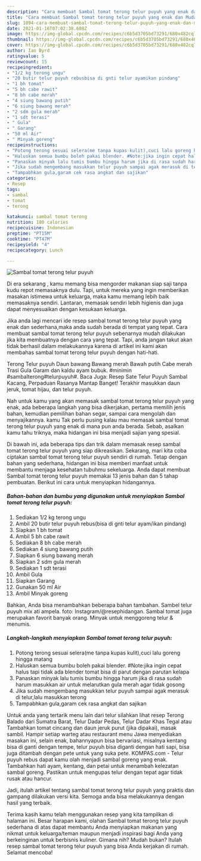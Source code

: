 ```yaml
---
description: "Cara membuat Sambal tomat terong telur puyuh yang enak dan Mudah Dibuat"
title: "Cara membuat Sambal tomat terong telur puyuh yang enak dan Mudah Dibuat"
slug: 1094-cara-membuat-sambal-tomat-terong-telur-puyuh-yang-enak-dan-mudah-dibuat
date: 2021-01-16T07:02:38.608Z
image: https://img-global.cpcdn.com/recipes/c6b5d3705bd73291/680x482cq70/sambal-tomat-terong-telur-puyuh-foto-resep-utama.jpg
thumbnail: https://img-global.cpcdn.com/recipes/c6b5d3705bd73291/680x482cq70/sambal-tomat-terong-telur-puyuh-foto-resep-utama.jpg
cover: https://img-global.cpcdn.com/recipes/c6b5d3705bd73291/680x482cq70/sambal-tomat-terong-telur-puyuh-foto-resep-utama.jpg
author: Ian Byrd
ratingvalue: 5
reviewcount: 15
recipeingredient:
- "1/2 kg terong ungu"
- "20 butir telur puyuh rebusbisa di gnti telur ayamikan pindang"
- "1 bh tomat"
- "5 bh cabe rawit"
- "8 bh cabe merah"
- "4 siung bawang putih"
- "6 siung bawang merah"
- "2 sdm gula merah"
- "1 sdt terasi"
- " Gula"
- " Garang"
- "50 ml Air"
- " Minyak goreng"
recipeinstructions:
- "Potong terong sesuai selera(me tanpa kupas kulit),cuci lalu goreng hingga matang"
- "Haluskan semua bumbu boleh pakai blender. #Note:jika ingin cepat halus tapi tidak ada blender tomat bisa di parut dengan parutan kelapa"
- "Panaskan minyak lalu tumis bumbu hingga harum jika di rasa sudah harum masukkan air untuk melarutkan gula merah agar tidak gosong"
- "Jika sudah mengembang masukkan telur puyuh sampai agak merasuk di telur,lalu masukkan terong"
- "Tampabhkan gula,garam cek rasa angkat dan sajikan"
categories:
- Resep
tags:
- sambal
- tomat
- terong

katakunci: sambal tomat terong 
nutrition: 180 calories
recipecuisine: Indonesian
preptime: "PT15M"
cooktime: "PT47M"
recipeyield: "4"
recipecategory: Lunch

---
```



![Sambal tomat terong telur puyuh](https://img-global.cpcdn.com/recipes/c6b5d3705bd73291/680x482cq70/sambal-tomat-terong-telur-puyuh-foto-resep-utama.jpg)

Di era  sekarang , kamu memang bisa mengorder makanan siap saji tanpa kudu repot memasaknya dulu. Tapi, untuk mereka yang ingin memberikan masakan istimewa untuk keluarga, maka kamu memang lebih baik memasaknya sendiri. Lantaran, memasak sendiri lebih higienis dan juga dapat menyesuaikan dengan kesukaan keluarga.

Jika anda lagi mencari ide resep sambal tomat terong telur puyuh yang enak dan sederhana,maka anda sudah berada di tempat yang tepat. Cara membuat sambal tomat terong telur puyuh  sebenarnya mudah dilakukan jika kita membuatnya dengan cara yang tepat. Tapi, anda jangan takut akan tidak berhasil dalam melakukannya 
karena di artikel ini kami akan membahas sambal tomat terong telur puyuh dengan hati-hati.  

Terong Telur puyuh Daun bawang Bawang merah Bawah putih Cabe merah Trasi Gula Garam dan kaldu ayam bubuk. #minimin #sambalterong#telurpuyuh#. Baca Juga: Resep Sate Telur Puyuh Sambal Kacang, Perpaduan Rasanya Mantap Banget! Terakhir masukkan daun jeruk, tomat hijau, dan telur puyuh.

Nah untuk kamu yang akan memasak sambal tomat terong telur puyuh yang enak, ada beberapa langkah yang bisa dikerjakan, pertama memilih jenis bahan, kemudian pemilihan bahan segar, sampai cara mengolah dan menyajikannya. kamu Tak perlu pusing kalau mau memasak sambal tomat terong telur puyuh yang enak di mana pun anda berada. Sebab, asalkan kamu  tahu triknya, maka hidangan ini bisa menjadi sajian yang spesial.

Di bawah ini, ada beberapa tips dan trik dalam memasak resep sambal tomat terong telur puyuh yang siap dikreasikan. Sekarang, mari kita coba ciptakan sambal tomat terong telur puyuh sendiri di rumah. Tetap dengan bahan yang sederhana, hidangan ini bisa memberi manfaat untuk membantu menjaga kesehatan tubuhmu sekeluarga. Anda dapat membuat Sambal tomat terong telur puyuh memakai 13 jenis bahan dan 5 tahap pembuatan. Berikut ini cara untuk menyiapkan hidangannya.

<!--inarticleads1-->

##### Bahan-bahan dan bumbu yang digunakan untuk menyiapkan Sambal tomat terong telur puyuh:

1. Sediakan 1/2 kg terong ungu
1. Ambil 20 butir telur puyuh rebus(bisa di gnti telur ayam/ikan pindang)
1. Siapkan 1 bh tomat
1. Ambil 5 bh cabe rawit
1. Sediakan 8 bh cabe merah
1. Sediakan 4 siung bawang putih
1. Siapkan 6 siung bawang merah
1. Siapkan 2 sdm gula merah
1. Sediakan 1 sdt terasi
1. Ambil  Gula
1. Siapkan  Garang
1. Gunakan 50 ml Air
1. Ambil  Minyak goreng


Bahkan, Anda bisa menambahkan beberapa bahan tambahan. Sambel telur puyuh mix ati ampela. foto: Instagram/@resephidangan. Sambal tomat juga merupakan favorit banyak orang. Minyak untuk menggoreng telur &amp; menumis. 

<!--inarticleads2-->

##### Langkah-langkah menyiapkan Sambal tomat terong telur puyuh:

1. Potong terong sesuai selera(me tanpa kupas kulit),cuci lalu goreng hingga matang
1. Haluskan semua bumbu boleh pakai blender. #Note:jika ingin cepat halus tapi tidak ada blender tomat bisa di parut dengan parutan kelapa
1. Panaskan minyak lalu tumis bumbu hingga harum jika di rasa sudah harum masukkan air untuk melarutkan gula merah agar tidak gosong
1. Jika sudah mengembang masukkan telur puyuh sampai agak merasuk di telur,lalu masukkan terong
1. Tampabhkan gula,garam cek rasa angkat dan sajikan


Untuk anda yang tertarik menu lain dari telur silahkan lihat resep Terong Balado dari Sumatra Barat, Telur Dadar Pedas, Telur Dadar Khas Tegal atau Tambahkan tomat cincang dan daun jeruk purut (jika dipakai), masak sambil. Hampir setiap warteg atau restaurant menu Jawa menyediakan masakan ini, selain enak, bahannyapun bisa bervariasi, misalnya kentang bisa di ganti dengan tempe, telur puyuh bisa diganti dengan hati sapi, bisa juga ditambah dengan pete untuk yang suka pete. KOMPAS.com - Telur puyuh rebus dapat kamu olah menjadi sambal goreng yang enak. Tambahkan hati ayam, kentang, dan petai untuk menambah kelezatan sambal goreng. Pastikan untuk mengupas telur dengan tepat agar tidak rusak atau hancur. 

Jadi, itulah artikel tentang  sambal tomat terong telur puyuh  yang praktis dan gampang dilakukan versi kita. Semoga anda bisa melakukannya dengan hasil yang terbaik. 

Terima kasih kamu telah menggunakan resep yang kita tampilkan di halaman ini. Besar harapan kami, olahan  Sambal tomat terong telur puyuh sederhana di atas dapat membantu Anda menyiapkan makanan yang nikmat untuk keluarga/teman maupun menjadi inspirasi bagi Anda yang berkeinginan untuk berbisnis kuliner. Gimana nih? Mudah bukan? Itulah resep sambal tomat terong telur puyuh yang bisa Anda kerjakan di rumah. Selamat mencoba!

